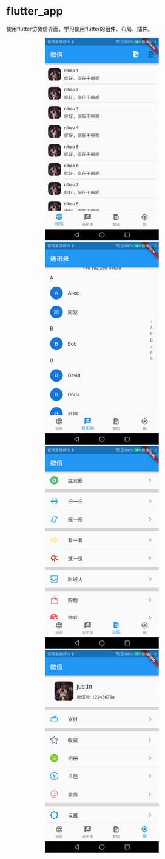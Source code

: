 # flutter_app

使用flutter仿微信界面，学习使用flutter的组件、布局、插件。
<div align=center><img width="300"  src="https://github.com/xiaoxnn/flutter_app/blob/master/img/4.jpg"/></div> <div align=center><img width="300"  src="https://github.com/xiaoxnn/flutter_app/blob/master/img/3.png"/></div>

<div align=center><img width="300"  src="https://github.com/xiaoxnn/flutter_app/blob/master/img/2.png"/></div> <div align=center><img width="300"  src="https://github.com/xiaoxnn/flutter_app/blob/master/img/1.png"/></div>


